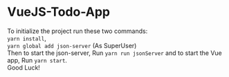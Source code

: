 # VueJS-Todo-App
To initialize the project run these two commands:<br>
`yarn install`,<br>
`yarn global add json-server` (As SuperUser)<br>
Then to start the json-server, Run `yarn run jsonServer` and to start the Vue app, Run `yarn start`.<br>
Good Luck!
